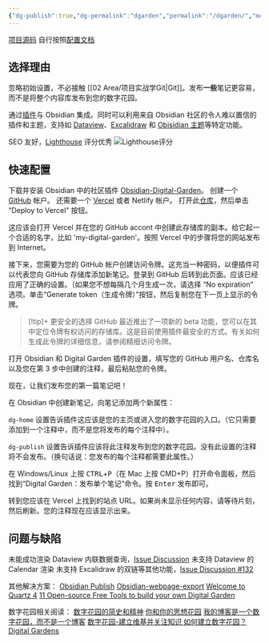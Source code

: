 ```yaml
---
{"dg-publish":true,"dg-permalink":"dgarden","permalink":"/dgarden/","metatags":{"description":"这里是 🏡Davon的数字花园，是个人不断发展的想法的集合，作为半成品的思考，在可探索的空间中，随时间推移不断播种、修剪、塑造","og:site_name":"DavonOs","og:title":"关于","og:type":"article","og:url":"https://zuji.eu.org/dgarden","og:image":null,"og:image:width":"400","og:image:alt":"articlecover","og:locale":"zh_cn"}}
---
```


[项目源码](https://github.com/DavonOs/digitalgarden)
自行按照[配置文档](https://dg-docs.ole.dev/)

## 选择理由

忽略初始设置，不必接触 [[02 Area/项目实战学Git\|Git]]。发布**一些**笔记更容易，而不是将整个内容库发布到您的数字花园。

通过[插件](https://github.com/oleeskild/obsidian-digital-garden)与 Obsidian 集成。同时可以利用来自 Obsidian 社区的令人难以置信的插件和主题，支持如 [Dataview](https://dg-docs.ole.dev/advanced/dataview-queries)、[Excalidraw](https://dg-docs.ole.dev/features/#excalidraw) 和 [Obisidian 主题](https://dg-docs.ole.dev/getting-started/04-appearance-settings/#themes)等特定功能。

SEO 友好，[Lighthouse](https://developer.chrome.google.cn/docs/lighthouse/overview?hl=zh-cn) 评分优秀
![Lighthouse评分](https://imglink.win/image/2024/12/10/CL1IJ.png)

## 快速配置

下载并安装 Obsidian 中的社区插件 [Obsidian-Digital-Garden](obsidian://show-plugin?id=digitalgarden)。
创建一个 [GitHub](htttps://github.com) 帐户。
还需要一个 [Vercel](https://vercel.com) 或者 Netlify 帐户。
打开此[仓库](https://github.com/oleeskild/digitalgarden)，然后单击 “Deploy to Vercel” 按钮。

这应该会打开 Vercel 并在您的 GitHub accont 中创建此存储库的副本。给它起一个合适的名字，比如 'my-digital-garden'。按照 Vercel 中的步骤将您的网站发布到 Internet。

接下来，您需要为您的 GitHub 帐户创建访问令牌。这充当一种密码，以便插件可以代表您向 GitHub 存储库添加新笔记。登录到 GitHub 后转到此页面。应该已经应用了正确的设置。（如果您不想每隔几个月生成一次，请选择 “No expiration” 选项。单击“Generate token（生成令牌）”按钮，然后复制您在下一页上显示的令牌。

>[!tip]+ 更安全的选择
GitHub 最近推出了一项新的 beta 功能，您可以在其中定位令牌有权访问的存储库。这是目前使用插件最安全的方式。有关如何生成此令牌的详细信息，请参阅精细访问令牌。

打开 Obsidian 和 Digital Garden 插件的设置，填写您的 GitHub 用户名、仓库名以及您在第 3 步中创建的注释，最后粘贴您的令牌。

现在，让我们发布您的第一篇笔记吧！

在 Obsidian 中创建新笔记，向笔记添加两个新属性：

`dg-home` 设置告诉插件这应该是您的主页或进入您的数字花园的入口。（它只需要添加到一个注释中，而不是您将发布的每个注释中）。

`dg-publish` 设置告诉插件应该将此注释发布到您的数字花园。没有此设置的注释将不会发布。（换句话说：您发布的每个注释都需要此属性。）

在 Windows/Linux 上按 <kbd>CTRL</kbd>+<kbd>P</kbd>（在 Mac 上按 CMD+P）打开命令面板，然后找到“Digital Garden：发布单个笔记”命令。按 <kbd>Enter</kbd> 发布即可。

转到您应该在 Vercel 上找到的站点 URL。如果尚未显示任何内容，请等待片刻，然后刷新。您的注释现在应该显示出来。

## 问题与缺陷

未能成功渲染 Dataview 内联数据查询，[Issue Discussion](https://github.com/oleeskild/digitalgarden/issues/141)
未支持 Dataview 的 Calendar 渲染
未支持 Excalidraw 的双链等其他功能，[Issue Discussion #132](https://github.com/oleeskild/obsidian-digital-garden/discussions/132)

其他解决方案：
[Obsidian Publish](https://obsidian.md/publish)
[Obsidian-webpage-export](https://github.com/KosmosisDire/obsidian-webpage-export)
[Welcome to Quartz 4](https://quartz.jzhao.xyz/)
[11 Open-source Free Tools to build your own Digital Garden](https://medevel.com/11-digital-garden-apps/)

数字花园相关阅读：
[数字花园的简史和精神](https://maggieappleton.com/garden-history)
[你和你的思想花园](https://nesslabs.com/mind-garden)
[我的博客是一个数字花园，而不是一个博客](https://joelhooks.com/digital-garden)
[数字花园-建立维基并关注知识 ](https://tomcritchlow.com/blogchains/digital-gardens/)
[如何建立数字花园？](https://flowus.cn/widgetstore/share/142a8152-e175-49a4-8208-8d628aafd8c7)
[Digital Gardens](https://publish.obsidian.md/aidanhelfant/Concept+Notes/Digital+gardens)
